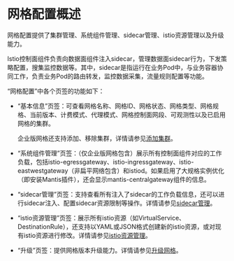 # 网格配置概述<a name="asm_01_0039"></a>

网格配置提供了集群管理、系统组件管理、sidecar管理、istio资源管理以及升级能力。

Istio控制面组件负责向数据面组件注入sidecar，管理数据面sidecar行为，下发策略配置，搜集监控数据等。其中，sidecar是指运行在业务Pod中，与业务容器协同工作，负责业务Pod的路由转发，监控数据采集，流量规则配置等功能。

“网格配置”中各个页签的功能如下：

-   “基本信息”页签：可查看网格名称、网格ID、网格状态、网格类型、网格规格、当前版本、计费模式、代理模式、网格控制面网段、可观测性以及已启用网格的集群。

    企业版网格还支持添加、移除集群，详情请参见[添加集群](添加集群.md)。

-   “系统组件管理”页签：（仅企业版网格包含）展示所有控制面组件对应的工作负载，包括istio-egressgateway、istio-ingressgateway、istio-eastwestgateway（非扁平网络包含）和istiod。如果启用了大规格实例优化（即安装Mantis插件），还会显示mantis-centralgateway组件的信息。
-   “sidecar管理”页签：支持查看所有注入了sidecar的工作负载信息，还可以进行sidecar注入、配置sidecar资源限制等操作。详情请参见[sidecar管理](sidecar管理.md)。
-   “istio资源管理”页签：展示所有istio资源（如VirtualService、DestinationRule），还支持以YAML或JSON格式创建新的istio资源，或对现有istio资源进行修改。详情请参见[istio资源管理](istio资源管理.md)。
-   “升级”页签：提供网格版本升级能力。详情请参见[升级网格](升级网格.md)。


